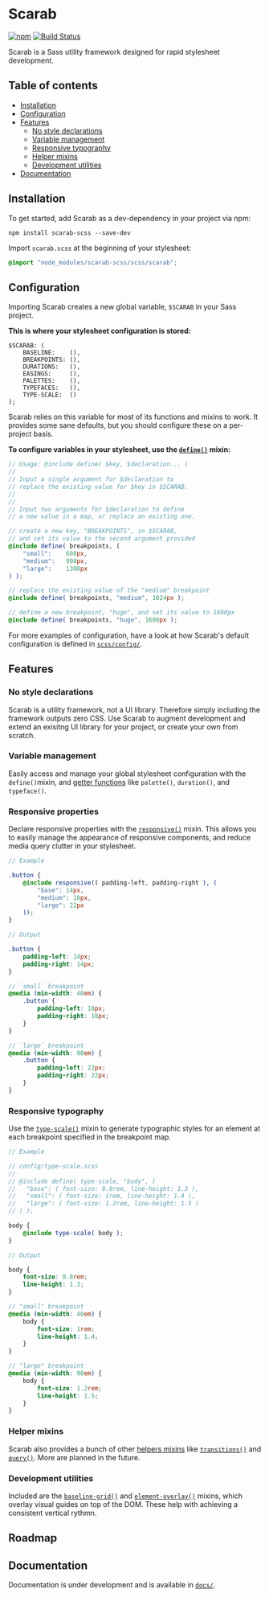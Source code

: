 # Scarab

[![npm](https://img.shields.io/npm/v/scarab-scss.svg)](https://www.npmjs.com/package/scarab-scss) [![Build Status](https://travis-ci.org/watchtowerdigital/scarab.svg?branch=master)](https://travis-ci.org/watchtowerdigital/scarab) 

Scarab is a Sass utility framework designed for rapid stylesheet development.

## Table of contents
* [Installation](#installation)
* [Configuration](#configuration)
* [Features](#features)
	* [No style declarations](#no-style-declarations)
	* [Variable management](#variable-management)
	* [Responsive typography](#responsive-typography)
	* [Helper mixins](#helper-mixins)
	* [Development utilities](#development-utilities)
* [Documentation](#documentation)

## Installation
To get started, add Scarab as a dev-dependency in your project via npm:
```
npm install scarab-scss --save-dev
```

Import `scarab.scss` at the beginning of your stylesheet:
```scss
@import "node_modules/scarab-scss/scss/scarab";
```

## Configuration
Importing Scarab creates a new global variable, `$SCARAB` in your Sass project.

**This is where your stylesheet configuration is stored:**

```
$SCARAB: (
	BASELINE:    (),
	BREAKPOINTS: (),
	DURATIONS:   (),
	EASINGS:     (),
	PALETTES:    (),
	TYPEFACES:   (),
	TYPE-SCALE:  ()
);
```

Scarab relies on this variable for most of its functions and mixins to work. It provides some sane defaults, but you should configure these on a per-project basis.

**To configure variables in your stylesheet, use the [`define()`](scss/lib/define.scss) mixin:**

```scss
// Usage: @include define( $key, $declaration... )
//
// Input a single argument for $declaration to 
// replace the existing value for $key in $SCARAB.
//
//
// Input two arguments for $declaration to define
// a new value in a map, or replace an existing one.

// create a new key, "BREAKPOINTS", in $SCARAB,
// and set its value to the second argument provided
@include define( breakpoints, (
	"small":	600px,
	"medium":	900px,
	"large":	1300px
) );

// replace the existing value of the "medium" breakpoint
@include define( breakpoints, "medium", 1024px );

// define a new breakpoint, "huge", and set its value to 1600px
@include define( breakpoints, "huge", 1600px );
```

For more examples of configuration, have a look at how Scarab's default configuration is defined in [`scss/config/`](scss/config/).

## Features

### No style declarations
Scarab is a utility framework, not a UI library. Therefore simply including the framework outputs zero CSS. Use Scarab to augment development and extend an exisitng UI library for your project, or create your own from scratch.

### Variable management
Easily access and manage your global stylesheet configuration with the `define()`mixin, and [getter functions](scss/getters/) like `palette()`, `duration()`, and `typeface()`.

### Responsive properties
Declare responsive properties with the [`responsive()`](scss/helpers/responsive.scss) mixin. This allows you to easily manage the appearance of responsive components, and reduce media query clutter in your stylesheet.

```scss
// Example

.button {
	@include responsive(( padding-left, padding-right ), (
		"base": 14px,
		"medium": 18px,
		"large": 22px
	));
}
```

```scss
// Output

.button {
	padding-left: 14px;
	padding-right: 14px;
}

// `small` breakpoint
@media (min-width: 40em) {
	.button {
		padding-left: 18px;
		padding-right: 18px;
	}
}

// `large` breakpoint
@media (min-width: 90em) {
	.button {
		padding-left: 22px;
		padding-right: 22px;
	}
}
```

### Responsive typography
Use the [`type-scale()`](scss/helpers/type-scale.scss) mixin to generate typographic styles for an element at each breakpoint specified in the breakpoint map.

```scss
// Example

// config/type-scale.scss
//
// @include define( type-scale, "body", (
// 	 "base": ( font-size: 0.8rem, line-height: 1.3 ),
// 	 "small": ( font-size: 1rem, line-height: 1.4 ),
// 	 "large": ( font-size: 1.2rem, line-height: 1.5 )
// ) );

body {
	@include type-scale( body );
}
```
```scss
// Output

body {
	font-size: 0.8rem;
	line-height: 1.3;
}

// "small" breakpoint
@media (min-width: 40em) {
	body {
		font-size: 1rem;
		line-height: 1.4;
	}
}

// "large" breakpoint
@media (min-width: 90em) {
	body {
		font-size: 1.2rem;
		line-height: 1.5;
	}
}
```

### Helper mixins
Scarab also provides a bunch of other [helpers mixins](scss/helpers/) like [`transitions()`](scss/helpers/transitions.scss) and [`query()`](scss/helpers/query.scss). More are planned in the future.

### Development utilities
Included are the [`baseline-grid()`](scss/utilities/baseline-grid.scss) and [`element-overlay()`](scss/utilities/element-overlay.scss) mixins, which overlay visual guides on top of the DOM. These help with achieving a consistent vertical rythmn.

## Roadmap


## Documentation
Documentation is under development and is available in [`docs/`](/docs/).
